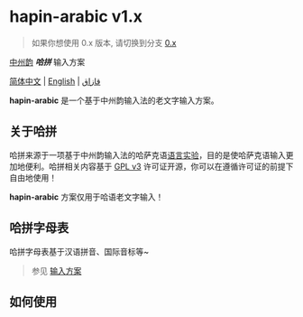 # hapin-arabic v1.x

> 如果你想使用 0.x 版本, 请切换到分支 [0.x](https://github.com/ha-pin/hapin-arabic/tree/0.x)

[中州韵](https://github.com/rime) ***哈拼*** 输入方案

[简体中文](./README.CN.md) | [English](./README.md) | [قازاق](./README.KZ.md)

**hapin-arabic** 是一个基于中州韵输入法的老文字输入方案。

## 关于哈拼

哈拼来源于一项基于中州韵输入法的哈萨克语[语言实验](https://github.com/HerbertHe/rime-kz-experiment)，目的是使哈萨克语输入更加地便利。哈拼相关内容基于 [GPL v3](./LICENSE) 许可证开源，你可以在遵循许可证的前提下自由地使用！

**hapin-arabic** 方案仅用于哈语老文字输入！

## 哈拼字母表

哈拼字母表基于汉语拼音、国际音标等~

> 参见 [输入方案](https://github.com/HerbertHe/rime-kz-experiment/blob/main/docs/schema.md)

## 如何使用
